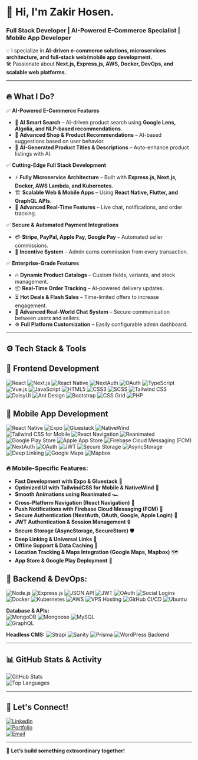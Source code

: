 # 🚀 Hi, I'm Zakir Hosen.  
### Full Stack Developer | AI-Powered E-Commerce Specialist | Mobile App Developer  

💡 I specialize in **AI-driven e-commerce solutions, microservices architecture, and full-stack web/mobile app development.**  
🛠️ Passionate about **Next.js, Express.js, AWS, Docker, DevOps, and scalable web platforms.**  

---

## 🔥 **What I Do?**  

✅ **AI-Powered E-Commerce Features**  
- 🛒 **AI Smart Search** – AI-driven product search using **Google Lens, Algolia, and NLP-based recommendations**.  
- 🎯 **Advanced Shop & Product Recommendations** – AI-based suggestions based on user behavior.  
- 🤖 **AI-Generated Product Titles & Descriptions** – Auto-enhance product listings with AI.  

✅ **Cutting-Edge Full Stack Development**  
- ⚡ **Fully Microservice Architecture** – Built with **Express.js, Next.js, Docker, AWS Lambda, and Kubernetes**.  
- 🏗️ **Scalable Web & Mobile Apps** – Using **React Native, Flutter, and GraphQL APIs**.  
- 🔄 **Advanced Real-Time Features** – Live chat, notifications, and order tracking.  

✅ **Secure & Automated Payment Integrations**  
- 💳 **Stripe, PayPal, Apple Pay, Google Pay** – Automated seller commissions.  
- 🎯 **Incentive System** – Admin earns commission from every transaction.  

✅ **Enterprise-Grade Features**  
- 🔥 **Dynamic Product Catalogs** – Custom fields, variants, and stock management.  
- 📦 **Real-Time Order Tracking** – AI-powered delivery updates.  
- ⏳ **Hot Deals & Flash Sales** – Time-limited offers to increase engagement.  
- 💬 **Advanced Real-World Chat System** – Secure communication between users and sellers.  
- ⚙️ **Full Platform Customization** – Easily configurable admin dashboard.  

---

## ⚙️ **Tech Stack & Tools**  

## 🚀 Frontend Development  
![React](https://img.shields.io/badge/React-20232A?style=for-the-badge&logo=react&logoColor=61DAFB) 
![Next.js](https://img.shields.io/badge/Next.js-000000?style=for-the-badge&logo=nextdotjs&logoColor=white) 
![React Native](https://img.shields.io/badge/React%20Native-20232A?style=for-the-badge&logo=react&logoColor=61DAFB) 
![NextAuth](https://img.shields.io/badge/NextAuth-000000?style=for-the-badge&logo=auth0&logoColor=white) ![OAuth](https://img.shields.io/badge/OAuth-3D5AFE?style=for-the-badge&logo=oauth&logoColor=white)
![TypeScript](https://img.shields.io/badge/TypeScript-3178C6?style=for-the-badge&logo=typescript&logoColor=white) 
![Vue.js](https://img.shields.io/badge/Vue.js-35495E?style=for-the-badge&logo=vuedotjs&logoColor=4FC08D) 
![JavaScript](https://img.shields.io/badge/JavaScript-F7DF1E?style=for-the-badge&logo=javascript&logoColor=black) 
![HTML5](https://img.shields.io/badge/HTML5-E34F26?style=for-the-badge&logo=html5&logoColor=white) 
![CSS3](https://img.shields.io/badge/CSS3-1572B6?style=for-the-badge&logo=css3&logoColor=white) 
![SCSS](https://img.shields.io/badge/SCSS-CC6699?style=for-the-badge&logo=sass&logoColor=white) 
![Tailwind CSS](https://img.shields.io/badge/TailwindCSS-38B2AC?style=for-the-badge&logo=tailwindcss&logoColor=white) 
![DaisyUI](https://img.shields.io/badge/DaisyUI-5A0EF8?style=for-the-badge&logo=daisyui&logoColor=white) 
![Ant Design](https://img.shields.io/badge/AntDesign-0170FE?style=for-the-badge&logo=antdesign&logoColor=white) 
![Bootstrap](https://img.shields.io/badge/Bootstrap-7952B3?style=for-the-badge&logo=bootstrap&logoColor=white) 
![CSS Grid](https://img.shields.io/badge/CSS%20Grid-1572B6?style=for-the-badge&logo=css3&logoColor=white) 
![PHP](https://img.shields.io/badge/PHP-777BB4?style=for-the-badge&logo=php&logoColor=white)  

 
## 📱 Mobile App Development  
![React Native](https://img.shields.io/badge/React%20Native-20232A?style=for-the-badge&logo=react&logoColor=61DAFB) ![Expo](https://img.shields.io/badge/Expo-000020?style=for-the-badge&logo=expo&logoColor=white) ![Gluestack](https://img.shields.io/badge/Gluestack-007FFF?style=for-the-badge&logoColor=white) ![NativeWind](https://img.shields.io/badge/NativeWind-38B2AC?style=for-the-badge&logo=tailwindcss&logoColor=white) ![Tailwind CSS for Mobile](https://img.shields.io/badge/Tailwind%20Mobile-38B2AC?style=for-the-badge&logo=tailwindcss&logoColor=white) ![React Navigation](https://img.shields.io/badge/React%20Navigation-20232A?style=for-the-badge&logo=react&logoColor=61DAFB) ![Reanimated](https://img.shields.io/badge/Reanimated-FB8500?style=for-the-badge&logoColor=white) ![Google Play Store](https://img.shields.io/badge/Google%20Play-3DDC84?style=for-the-badge&logo=googleplay&logoColor=white) ![Apple App Store](https://img.shields.io/badge/App%20Store-0D96F6?style=for-the-badge&logo=apple&logoColor=white) ![Firebase Cloud Messaging (FCM)](https://img.shields.io/badge/FCM-FFCA28?style=for-the-badge&logo=firebase&logoColor=black) ![NextAuth](https://img.shields.io/badge/NextAuth-000000?style=for-the-badge&logo=auth0&logoColor=white) ![OAuth](https://img.shields.io/badge/OAuth-3D5AFE?style=for-the-badge&logo=oauth&logoColor=white) ![JWT](https://img.shields.io/badge/JWT-000000?style=for-the-badge&logo=jsonwebtokens&logoColor=white) ![Secure Storage](https://img.shields.io/badge/Secure%20Storage-4A90E2?style=for-the-badge&logo=secure&logoColor=white) ![AsyncStorage](https://img.shields.io/badge/AsyncStorage-4A90E2?style=for-the-badge&logo=secure&logoColor=white) ![Deep Linking](https://img.shields.io/badge/Deep%20Linking-0052CC?style=for-the-badge&logo=linktree&logoColor=white) ![Google Maps](https://img.shields.io/badge/Google%20Maps-4285F4?style=for-the-badge&logo=googlemaps&logoColor=white) ![Mapbox](https://img.shields.io/badge/Mapbox-000000?style=for-the-badge&logo=mapbox&logoColor=white)


### 🔥 Mobile-Specific Features:  
- **Fast Development with Expo & Gluestack** 🚀  
- **Optimized UI with TailwindCSS for Mobile & NativeWind** 🎨  
- **Smooth Animations using Reanimated** 🏎️  
- **Cross-Platform Navigation (React Navigation)** 📍  
- **Push Notifications with Firebase Cloud Messaging (FCM)** 🔔  
- **Secure Authentication (NextAuth, OAuth, Google, Apple Login)** 🔑  
- **JWT Authentication & Session Management** 🔒  
- **Secure Storage (AsyncStorage, SecureStore)** 🛡  
- **Deep Linking & Universal Links** 🔗  
- **Offline Support & Data Caching** 🔄  
- **Location Tracking & Maps Integration (Google Maps, Mapbox)** 🗺  
- **App Store & Google Play Deployment** 📱  

## 🚀 Backend & DevOps:
![Node.js](https://img.shields.io/badge/Node.js-43853D?style=for-the-badge&logo=node.js&logoColor=white) 
![Express.js](https://img.shields.io/badge/Express.js-000000?style=for-the-badge&logo=express&logoColor=white) 
![JSON API](https://img.shields.io/badge/JSON%20API-000000?style=for-the-badge&logo=json&logoColor=white) 
![JWT](https://img.shields.io/badge/JWT-000000?style=for-the-badge&logo=jsonwebtokens&logoColor=white) 
![OAuth](https://img.shields.io/badge/OAuth-3C3C3D?style=for-the-badge&logo=oauth&logoColor=white) 
![Social Logins](https://img.shields.io/badge/Social%20Login-1877F2?style=for-the-badge&logo=facebook&logoColor=white) 
![Docker](https://img.shields.io/badge/Docker-2496ED?style=for-the-badge&logo=docker&logoColor=white) 
![Kubernetes](https://img.shields.io/badge/Kubernetes-326CE5?style=for-the-badge&logo=kubernetes&logoColor=white) 
![AWS](https://img.shields.io/badge/AWS-FF9900?style=for-the-badge&logo=amazonaws&logoColor=white) 
![VPS Hosting](https://img.shields.io/badge/VPS%20Hosting-FF6600?style=for-the-badge&logo=server&logoColor=white) 
![GitHub CI/CD](https://img.shields.io/badge/GitHub%20CI/CD-181717?style=for-the-badge&logo=github&logoColor=white) 
![Ubuntu](https://img.shields.io/badge/Ubuntu-E95420?style=for-the-badge&logo=ubuntu&logoColor=white)  

**Database & APIs:**  
![MongoDB](https://img.shields.io/badge/MongoDB-47A248?style=for-the-badge&logo=mongodb&logoColor=white) 
![Mongoose](https://img.shields.io/badge/Mongoose-880000?style=for-the-badge&logo=mongoose&logoColor=white) 
![MySQL](https://img.shields.io/badge/MySQL-4479A1?style=for-the-badge&logo=mysql&logoColor=white)  
![GraphQL](https://img.shields.io/badge/GraphQL-E10098?style=for-the-badge&logo=graphql&logoColor=white)  

**Headless CMS:**
![Strapi](https://img.shields.io/badge/Strapi-2F2E8B?style=for-the-badge&logo=strapi&logoColor=white) 
![Sanity](https://img.shields.io/badge/Sanity-F03E2F?style=for-the-badge&logo=sanity&logoColor=white) 
![Prisma](https://img.shields.io/badge/Prisma-0C344B?style=for-the-badge&logo=prisma&logoColor=white) 
![WordPress Backend](https://img.shields.io/badge/WordPress-21759B?style=for-the-badge&logo=wordpress&logoColor=white)  

---

## 📊 **GitHub Stats & Activity**  

![GitHub Stats](https://github-readme-stats.vercel.app/api?username=zakirhasan736&show_icons=true&theme=radical)  
![Top Languages](https://github-readme-stats.vercel.app/api/top-langs/?username=zakirhasan736&layout=compact&theme=radical)  

---

## 💬 **Let's Connect!**  

[![LinkedIn](https://img.shields.io/badge/LinkedIn-Connect-blue?style=for-the-badge&logo=linkedin)](https://www.linkedin.com/in/your-profile)  
[![Portfolio](https://img.shields.io/badge/Portfolio-View-green?style=for-the-badge&logo=react)](https://www.webdevzakir.tech)  
[![Email](https://img.shields.io/badge/Email-Contact-orange?style=for-the-badge&logo=gmail)](mailto:zakirhossaib736@gmail.com)  

---

🚀 **Let’s build something extraordinary together!**  
